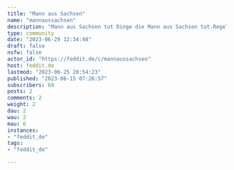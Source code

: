 ```yaml
---
title: "Mann aus Sachsen" 
name: "mannaussachsen"
description: "Mann aus Sachsen tut Dinge die Mann aus Sachsen tut.Regeln:Alle Einreichungen müssen:- im Titel dem Schema Mann aus Sachsen [...] entsprechen- Screenshots von Nachrichtenartikeln enthalten die einen Bezug zu Sachsen aufweisen- Die jeweilige Quelle des Nachrichtenartikels im Body enthalten"
type: community
date: "2023-06-29 12:34:48"
draft: false
nsfw: false
actor_id: "https://feddit.de/c/mannaussachsen"
host: feddit.de
lastmod: "2023-06-25 20:54:23"
published: "2023-06-15 07:26:57"
subscribers: 60
posts: 2
comments: 2
weight: 2
dau: 2
wau: 2
mau: 6
instances:
- "feddit_de"
tags: 
- "feddit_de"

---
```


